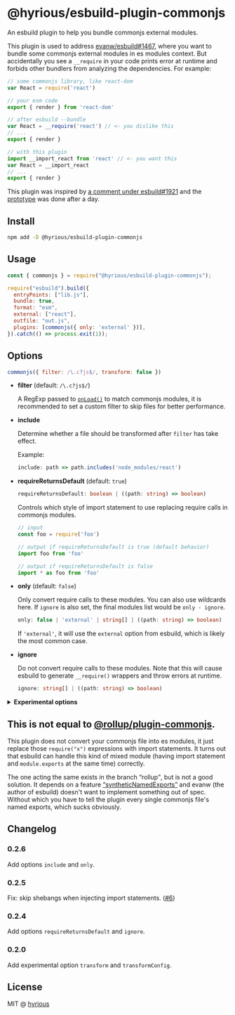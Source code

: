 # @hyrious/esbuild-plugin-commonjs

An esbuild plugin to help you bundle commonjs external modules.

This plugin is used to address [evanw/esbuild#1467][1], where you want to
bundle some commonjs external modules in es modules context. But accidentally
you see a `__require` in your code prints error at runtime and forbids
other bundlers from analyzing the dependencies. For example:

```js
// some commonjs library, like react-dom
var React = require('react')

// your esm code
export { render } from 'react-dom'

// after esbuild --bundle
var React = __require('react') // <- you dislike this
// ...
export { render }

// with this plugin
import __import_react from 'react' // <- you want this
var React = __import_react
// ...
export { render }
```

This plugin was inspired by [a comment under esbuild#1921][4]
and the [prototype][5] was done after a day.

## Install

```bash
npm add -D @hyrious/esbuild-plugin-commonjs
```

## Usage

<!-- prettier-ignore -->
```js
const { commonjs } = require("@hyrious/esbuild-plugin-commonjs");

require("esbuild").build({
  entryPoints: ["lib.js"],
  bundle: true,
  format: "esm",
  external: ["react"],
  outfile: "out.js",
  plugins: [commonjs({ only: 'external' })],
}).catch(() => process.exit(1));
```

## Options

```js
commonjs({ filter: /\.c?js$/, transform: false })
```

- **filter** (default: `/\.c?js$/`)

  A RegExp passed to [`onLoad()`](https://esbuild.github.io/plugins/#on-load) to
  match commonjs modules, it is recommended to set a custom filter to skip files
  for better performance.

- **include**

  Determine whether a file should be transformed after `filter` has take effect.

  Example:

  ```js
  include: path => path.includes('node_modules/react')
  ```

- **requireReturnsDefault** (default: `true`)

  ```ts
  requireReturnsDefault: boolean | ((path: string) => boolean)
  ```

  Controls which style of import statement to use replacing require calls in commonjs modules.

  ```js
  // input
  const foo = require('foo')

  // output if requireReturnsDefault is true (default behavior)
  import foo from 'foo'

  // output if requireReturnsDefault is false
  import * as foo from 'foo'
  ```

- **only** (default: `false`)

  Only convert require calls to these modules. You can also use wildcards here.
  If `ignore` is also set, the final modules list would be `only - ignore`.

  ```ts
  only: false | 'external' | string[] | ((path: string) => boolean)
  ```

  If `'external'`, it will use the `external` option from esbuild, which is likely the most common case.

- **ignore**

  Do not convert require calls to these modules. Note that this will cause esbuild
  to generate `__require()` wrappers and throw errors at runtime.

  ```ts
  ignore: string[] | ((path: string) => boolean)
  ```

<details><summary><strong>Experimental options</strong></summary>

- **transform** (default: `false`)

  Try to transform commonjs to es modules. This trick is done with [`cjs-module-lexer`](https://github.com/nodejs/cjs-module-lexer)
  to match the native (node) behavior as much as possible. Because this
  transformation may cause many bugs around the interop between cjs and esm,
  it can also accept a function to filter in the "safe to convert" modules by yourself.

  ```ts
  transform: boolean | ((path: string) => {
    behavior?: "node" | "babel", exports?: string[], sideEffects?: boolean
  } | null | void)
  ```

  By default, if you toggle `transform` to `true`, it will convert this code:

  ```js
  exports.__esModule = true
  exports.default = {}
  exports.foo = 42
  ```

  To this:

  <!-- prettier-ignore -->
  ```js
  var exports = {}, module = { exports };
  {
    exports.__esModule = true;
    exports.default = {};
    exports.foo = 42;
  }
  export default exports;
  var { foo } = exports;
  export { foo };
  ```

</details>

## This is not equal to [@rollup/plugin-commonjs][2].

This plugin does not convert your commonjs file into es modules, it just
replace those `require("x")` expressions with import statements. It turns out
that esbuild can handle this kind of mixed module (having import statement and
`module.exports` at the same time) correctly.

The one acting the same exists in the branch <q>rollup</q>, but is not a good
solution. It depends on a feature [<q>syntheticNamedExports</q>][3] and evanw
(the author of esbuild) doesn't want to implement something out of spec.
Without which you have to tell the plugin every single commonjs file's named
exports, which sucks obviously.

## Changelog

### 0.2.6

Add options `include` and `only`.

### 0.2.5

Fix: skip shebangs when injecting import statements. ([#6](https://github.com/hyrious/esbuild-plugin-commonjs/issues/6))

### 0.2.4

Add options `requireReturnsDefault` and `ignore`.

### 0.2.0

Add experimental option `transform` and `transformConfig`.

## License

MIT @ [hyrious](https://github.com/hyrious)

[1]: https://github.com/evanw/esbuild/issues/1467
[2]: https://github.com/rollup/plugins/blob/master/packages/commonjs
[3]: https://github.com/evanw/esbuild/issues/1919
[4]: https://github.com/evanw/esbuild/issues/1921#issuecomment-1010490128
[5]: https://gist.github.com/hyrious/7120a56c593937457c0811443563e017
